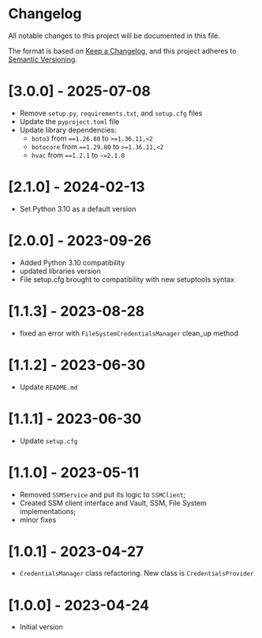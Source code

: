 # Changelog
All notable changes to this project will be documented in this file.

The format is based on [Keep a Changelog](https://keepachangelog.com/en/1.0.0/),
and this project adheres to [Semantic Versioning](https://semver.org/spec/v2.0.0.html).

# [3.0.0] - 2025-07-08
* Remove `setup.py`, `requirements.txt`, and `setup.cfg` files
* Update the `pyproject.toml` file
* Update library dependencies:
  * `boto3` from `==1.26.80` to `>=1.36.11,<2`
  * `botocore` from `==1.29.80` to `>=1.36.11,<2`
  * `hvac` from `==1.2.1` to `~=2.1.0`

# [2.1.0] - 2024-02-13
* Set Python 3.10 as a default version

# [2.0.0] - 2023-09-26
* Added Python 3.10 compatibility
* updated libraries version
* File setup.cfg brought to compatibility with new setuptools syntax

# [1.1.3] - 2023-08-28
* fixed an error with `FileSystemCredentialsManager` clean_up method

# [1.1.2] - 2023-06-30
* Update `README.md`

# [1.1.1] - 2023-06-30
* Update `setup.cfg`

# [1.1.0] - 2023-05-11
* Removed `SSMService` and put its logic to `SSMClient`;
* Created SSM client interface and Vault, SSM, File System implementations;
* minor fixes

# [1.0.1] - 2023-04-27
* `CredentialsManager` class refactoring. New class is `CredentialsProvider`

# [1.0.0] - 2023-04-24
* Initial version